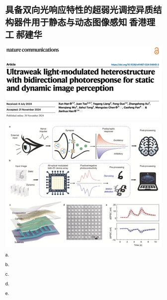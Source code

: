 # 具备双向光响应特性的超弱光调控异质结构器件用于静态与动态图像感知 香港理工 郝建华

![iShot_2025-06-06_20.40.20](https://raw.githubusercontent.com/1910853272/image/master/img/202506062046157.png)



![iShot_2025-06-06_20.45.43](https://raw.githubusercontent.com/1910853272/image/master/img/202506062048091.png)

a.

b.

c.

d.

e.